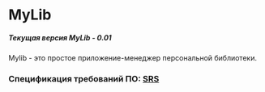 # MyLib
##### Текущая версия MyLib - 0.01
Mylib - это простое приложение-менеджер персональной библиотеки.
### Спецификация требований ПО: [SRS](https://github.com/desmond1999d/MyLib/blob/master/Documentation/SRS.md)
